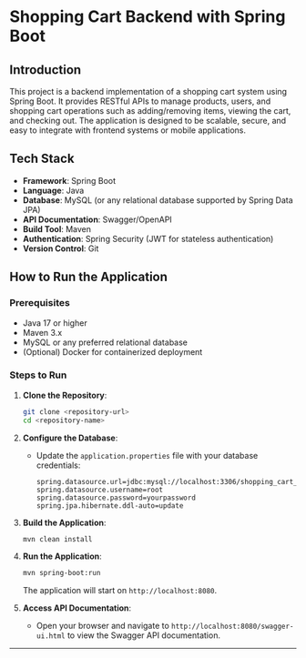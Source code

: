 # Shopping Cart Backend with Spring Boot

## Introduction
This project is a backend implementation of a shopping cart system using Spring Boot. It provides RESTful APIs to manage products, users, and shopping cart operations such as adding/removing items, viewing the cart, and checking out. The application is designed to be scalable, secure, and easy to integrate with frontend systems or mobile applications.

## Tech Stack
- **Framework**: Spring Boot
- **Language**: Java
- **Database**: MySQL (or any relational database supported by Spring Data JPA)
- **API Documentation**: Swagger/OpenAPI
- **Build Tool**: Maven
- **Authentication**: Spring Security (JWT for stateless authentication)
- **Version Control**: Git

## How to Run the Application

### Prerequisites
- Java 17 or higher
- Maven 3.x
- MySQL or any preferred relational database
- (Optional) Docker for containerized deployment

### Steps to Run

1. **Clone the Repository**:
   ```bash
   git clone <repository-url>
   cd <repository-name>
   ```

2. **Configure the Database**:
   - Update the `application.properties` file with your database credentials:
     ```properties
     spring.datasource.url=jdbc:mysql://localhost:3306/shopping_cart_db
     spring.datasource.username=root
     spring.datasource.password=yourpassword
     spring.jpa.hibernate.ddl-auto=update
     ```

3. **Build the Application**:
   ```bash
   mvn clean install
   ```

4. **Run the Application**:
   ```bash
   mvn spring-boot:run
   ```
   The application will start on `http://localhost:8080`.

5. **Access API Documentation**:
   - Open your browser and navigate to `http://localhost:8080/swagger-ui.html` to view the Swagger API documentation.

---
